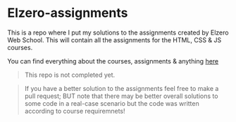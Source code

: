 # Elzero-assignments

This is a repo where I put my solutions to the assignments created by Elzero Web School.
This will contain all the assignments for the HTML, CSS & JS courses.

You can find everything about the courses, assignments & anything [here](https://elzero.org/)

> This repo is not completed yet.

> If you have a better solution to the assignments feel free to make a pull request; BUT note that there may be better overall solutions to some code in a real-case scenario but the code was written according to course requiremnets!
